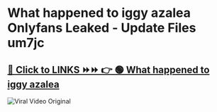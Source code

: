 
 # What happened to iggy azalea Onlyfans Leaked - Update Files um7jc

## <h2><a href="https://clipsfans.com/What_happened_to_iggy_azalea&ref=git">🔗 Click to LINKS ⏩⏩ 👉 🟢 What happened to iggy azalea </a></h2>

<a href="https://clipsfans.com/What_happened_to_iggy_azalea&ref=git" rel="nofollow" data-target="animated-image.originalLink"><img src="https://i.ibb.co.com/xMMVF88/686577567.gif" alt="Viral Video Original" style="max-width: 100%; display: inline-block;" data-target="animated-image.originalImage"></a>

